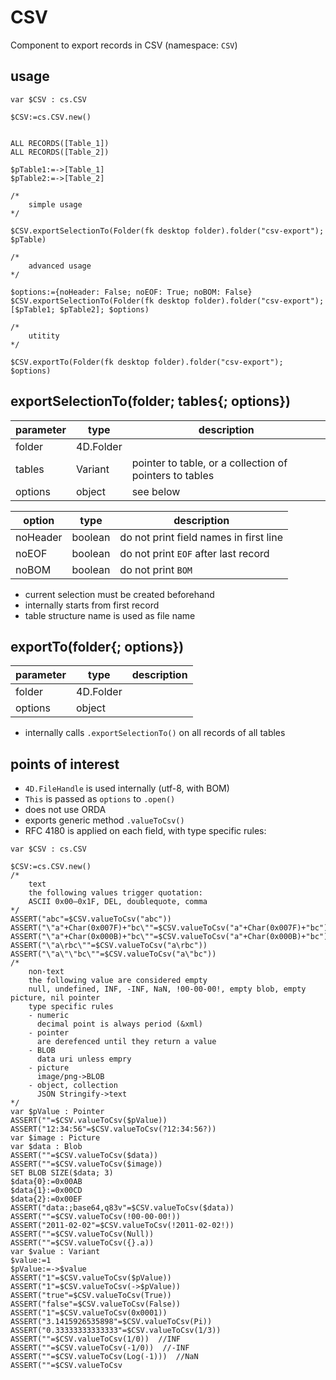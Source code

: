 # CSV
Component to export records in CSV (namespace: `CSV`)

## usage

```4d
var $CSV : cs.CSV

$CSV:=cs.CSV.new()


ALL RECORDS([Table_1])
ALL RECORDS([Table_2])

$pTable1:=->[Table_1]
$pTable2:=->[Table_2]

/*
	simple usage
*/

$CSV.exportSelectionTo(Folder(fk desktop folder).folder("csv-export"); $pTable)

/*
	advanced usage
*/

$options:={noHeader: False; noEOF: True; noBOM: False}
$CSV.exportSelectionTo(Folder(fk desktop folder).folder("csv-export"); [$pTable1; $pTable2]; $options)

/*
	utitity 
*/

$CSV.exportTo(Folder(fk desktop folder).folder("csv-export"); $options)
```

## exportSelectionTo(folder; tables{; options})

|parameter|type|description|
|-|-|-|
|folder|4D.Folder||
|tables|Variant|pointer to table, or a collection of pointers to tables|
|options|object|see below|

|option|type|description|
|-|-|-|
|noHeader|boolean|do not print field names in first line |
|noEOF|boolean|do not print `EOF` after last record|
|noBOM|boolean|do not print `BOM`|

* current selection must be created beforehand
* internally starts from first record
* table structure name is used as file name

## exportTo(folder{; options})

|parameter|type|description|
|-|-|-|
|folder|4D.Folder||
|options|object||

* internally calls `.exportSelectionTo()` on all records of all tables

## points of interest

* `4D.FileHandle` is used internally (utf-8, with BOM)
* `This` is passed as `options` to `.open()`
* does not use ORDA
* exports generic method `.valueToCsv()`
* RFC 4180 is applied on each field, with type specific rules:

```4d
var $CSV : cs.CSV

$CSV:=cs.CSV.new()
/*
	text
	the following values trigger quotation:
	ASCII 0x00–0x1F, DEL, doublequote, comma
*/
ASSERT("abc"=$CSV.valueToCsv("abc"))
ASSERT("\"a"+Char(0x007F)+"bc\""=$CSV.valueToCsv("a"+Char(0x007F)+"bc"))
ASSERT("\"a"+Char(0x000B)+"bc\""=$CSV.valueToCsv("a"+Char(0x000B)+"bc"))
ASSERT("\"a\rbc\""=$CSV.valueToCsv("a\rbc"))
ASSERT("\"a\"\"bc\""=$CSV.valueToCsv("a\"bc"))
/*
	non-text
	the following value are considered empty
	null, undefined, INF, -INF, NaN, !00-00-00!, empty blob, empty picture, nil pointer
	type specific rules
	- numeric
	  decimal point is always period (&xml)
	- pointer
	  are derefenced until they return a value
	- BLOB
	  data uri unless empry
	- picture
	  image/png->BLOB
	- object, collection
	  JSON Stringify->text
*/
var $pValue : Pointer
ASSERT(""=$CSV.valueToCsv($pValue))
ASSERT("12:34:56"=$CSV.valueToCsv(?12:34:56?))
var $image : Picture
var $data : Blob
ASSERT(""=$CSV.valueToCsv($data))
ASSERT(""=$CSV.valueToCsv($image))
SET BLOB SIZE($data; 3)
$data{0}:=0x00AB
$data{1}:=0x00CD
$data{2}:=0x00EF
ASSERT("data:;base64,q83v"=$CSV.valueToCsv($data))
ASSERT(""=$CSV.valueToCsv(!00-00-00!))
ASSERT("2011-02-02"=$CSV.valueToCsv(!2011-02-02!))
ASSERT(""=$CSV.valueToCsv(Null))
ASSERT(""=$CSV.valueToCsv({}.a))
var $value : Variant
$value:=1
$pValue:=->$value
ASSERT("1"=$CSV.valueToCsv($pValue))
ASSERT("1"=$CSV.valueToCsv(->$pValue))
ASSERT("true"=$CSV.valueToCsv(True))
ASSERT("false"=$CSV.valueToCsv(False))
ASSERT("1"=$CSV.valueToCsv(0x0001))
ASSERT("3.1415926535898"=$CSV.valueToCsv(Pi))
ASSERT("0.33333333333333"=$CSV.valueToCsv(1/3))
ASSERT(""=$CSV.valueToCsv(1/0))  //INF
ASSERT(""=$CSV.valueToCsv(-1/0))  //-INF
ASSERT(""=$CSV.valueToCsv(Log(-1)))  //NaN
ASSERT(""=$CSV.valueToCsv
```
